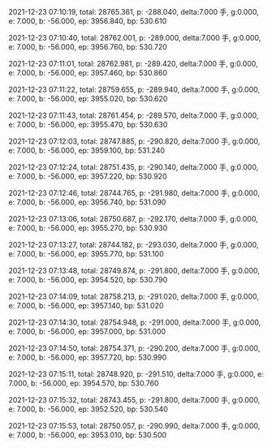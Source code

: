 2021-12-23 07:10:19, total: 28765.361, p: -288.040, delta:7.000 手, g:0.000, e: 7.000, b: -56.000, ep: 3956.840, bp: 530.610

2021-12-23 07:10:40, total: 28762.001, p: -289.000, delta:7.000 手, g:0.000, e: 7.000, b: -56.000, ep: 3956.760, bp: 530.720

2021-12-23 07:11:01, total: 28762.981, p: -289.420, delta:7.000 手, g:0.000, e: 7.000, b: -56.000, ep: 3957.460, bp: 530.860

2021-12-23 07:11:22, total: 28759.655, p: -289.940, delta:7.000 手, g:0.000, e: 7.000, b: -56.000, ep: 3955.020, bp: 530.620

2021-12-23 07:11:43, total: 28761.454, p: -289.570, delta:7.000 手, g:0.000, e: 7.000, b: -56.000, ep: 3955.470, bp: 530.630

2021-12-23 07:12:03, total: 28747.885, p: -290.820, delta:7.000 手, g:0.000, e: 7.000, b: -56.000, ep: 3959.100, bp: 531.240

2021-12-23 07:12:24, total: 28751.435, p: -290.140, delta:7.000 手, g:0.000, e: 7.000, b: -56.000, ep: 3957.220, bp: 530.920

2021-12-23 07:12:46, total: 28744.765, p: -291.980, delta:7.000 手, g:0.000, e: 7.000, b: -56.000, ep: 3956.740, bp: 531.090

2021-12-23 07:13:06, total: 28750.687, p: -292.170, delta:7.000 手, g:0.000, e: 7.000, b: -56.000, ep: 3955.270, bp: 530.930

2021-12-23 07:13:27, total: 28744.182, p: -293.030, delta:7.000 手, g:0.000, e: 7.000, b: -56.000, ep: 3955.770, bp: 531.100

2021-12-23 07:13:48, total: 28749.874, p: -291.800, delta:7.000 手, g:0.000, e: 7.000, b: -56.000, ep: 3954.520, bp: 530.790

2021-12-23 07:14:09, total: 28758.213, p: -291.020, delta:7.000 手, g:0.000, e: 7.000, b: -56.000, ep: 3957.140, bp: 531.020

2021-12-23 07:14:30, total: 28754.948, p: -291.000, delta:7.000 手, g:0.000, e: 7.000, b: -56.000, ep: 3957.000, bp: 531.000

2021-12-23 07:14:50, total: 28754.371, p: -290.200, delta:7.000 手, g:0.000, e: 7.000, b: -56.000, ep: 3957.720, bp: 530.990

2021-12-23 07:15:11, total: 28748.920, p: -291.510, delta:7.000 手, g:0.000, e: 7.000, b: -56.000, ep: 3954.570, bp: 530.760

2021-12-23 07:15:32, total: 28743.455, p: -291.800, delta:7.000 手, g:0.000, e: 7.000, b: -56.000, ep: 3952.520, bp: 530.540

2021-12-23 07:15:53, total: 28750.057, p: -290.990, delta:7.000 手, g:0.000, e: 7.000, b: -56.000, ep: 3953.010, bp: 530.500